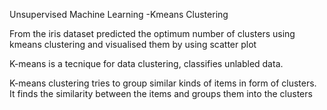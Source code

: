Unsupervised Machine Learning -Kmeans Clustering

From the iris dataset predicted the optimum number of clusters using kmeans clustering and visualised them by using scatter plot

K-means is a tecnique for data clustering, classifies unlabled data.

K-means clustering tries to group similar kinds of items in form of clusters. It finds the similarity between the items and groups them into the clusters
